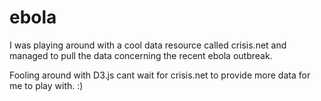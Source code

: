 ebola
=====

I was playing around with a cool data resource called crisis.net and managed to pull the data concerning the recent ebola outbreak. 


Fooling around with D3.js cant wait for crisis.net to provide more data for me to play with. :)
